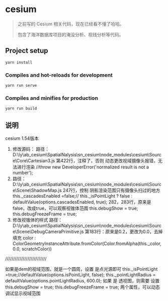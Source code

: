 # cesium

> 之前写的 Cesium 相关代码，现在已经看不懂了哈哈。
> 
> 包含了海洋数据库项目的淹没分析、视线分析等代码。

## Project setup

```
yarn install
```

### Compiles and hot-reloads for development

```
yarn run serve
```

### Compiles and minifies for production

```
yarn run build
```

## 说明

cesium 1.54版本

1. 修改源码：
路径：D:\ly\ab_cesium\SpatialNalysis\sn_cesium\node_modules\cesium\Source\Core\Cartesian3.js
第422行，注释了，否则 动态更改视域摄像头报错，无法进行渲染
//throw new DeveloperError('normalized result is not a number');
2. 路径：D:\ly\ab_cesium\SpatialNalysis\sn_cesium\node_modules\cesium\Source\Scene\ShadowMap.js
247行，控制 阴影渲染范围只有摄像头扫过的地方
this._cascadesEnabled =false;// this._isPointLight ? false : defaultValue(options.cascadesEnabled, true);
282，283行，原来是false，改成true，可以观察视锥体范围
  this.debugShow = true;
  this.debugFreezeFrame = true;
3. 修改视锥体的样式
路径：D:\ly\ab_cesium\SpatialNalysis\sn_cesium\node_modules\cesium\Source\Scene\DebugCameraPrimitive.js
 第183行：原来是0.2，更改为0.0，去掉填充
color : ColorGeometryInstanceAttribute.fromColor(Color.fromAlpha(this._color, 0.0, scratchColor))

//////////////////////////

如果是dem的视域范围，就是一个圆周，设置 是点光源即可
 this._isPointLight =true;//defaultValue(options.isPointLight, false);
 this._pointLightRadius = defaultValue(options.pointLightRadius, 600.0);
如果 是 透视图，则需要
设置
this.debugShow = true;
        this.debugFreezeFrame = true;
两个属性，可以动态调试显示视域范围
